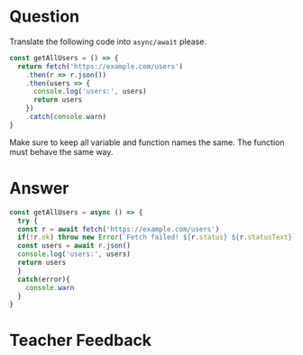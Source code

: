 # Question

Translate the following code into `async/await` please.

```js
const getAllUsers = () => {
  return fetch('https://example.com/users')
    .then(r => r.json())
    .then(users => {
      console.log('users:', users)
      return users
    })
    .catch(console.warn)
}
```

Make sure to keep all variable and function names the same. The function must behave the same way.


# Answer
```js
const getAllUsers = async () => {
  try {
  const r = await fetch('https://example.com/users')
  if(!r.ok) throw new Error(`Fetch failed! ${r.status} ${r.statusText}`)
  const users = await r.json()
  console.log('users:', users)
  return users
  }
  catch(error){
    console.warn
  }
}
```


# Teacher Feedback